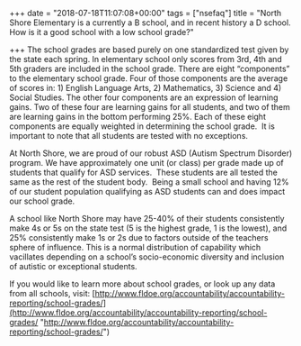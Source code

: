 +++
date = "2018-07-18T11:07:08+00:00"
tags = ["nsefaq"]
title = "North Shore Elementary is a currently a B school, and in recent history a D school. How is it a good school with a low school grade?"

+++
The school grades are based purely on one standardized test given by the state each spring. In elementary school only scores from 3rd, 4th and 5th graders are included in the school grade. There are eight “components” to the elementary school grade. Four of those components are the average of scores in: 1) English Language Arts, 2) Mathematics, 3) Science and 4) Social Studies. The other four components are an expression of learning gains. Two of these four are learning gains for all students, and two of them are learning gains in the bottom performing 25%. Each of these eight components are equally weighted in determining the school grade.  It is important to note that all students are tested with no exceptions.  

At North Shore, we are proud of our robust ASD (Autism Spectrum Disorder) program. We have approximately one unit (or class) per grade made up of students that qualify for ASD services.  These students are all tested the same as the rest of the student body.  Being a small school and having 12% of our student population qualifying as ASD students can and does impact our school grade.  

A school like North Shore may have 25-40% of their students consistently make 4s or 5s on the state test (5 is the highest grade, 1 is the lowest), and 25% consistently make 1s or 2s due to factors outside of the teachers sphere of influence. This is a normal distribution of capability which vacillates depending on a school’s socio-economic diversity and inclusion of autistic or exceptional students. 

If you would like to learn more about school grades, or look up any data from all schools, visit: [http://www.fldoe.org/accountability/accountability-reporting/school-grades/](http://www.fldoe.org/accountability/accountability-reporting/school-grades/ "http://www.fldoe.org/accountability/accountability-reporting/school-grades/")